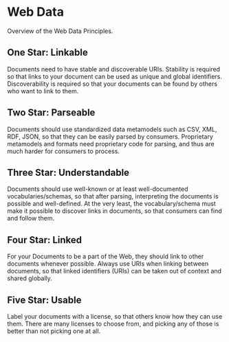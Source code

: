 # Web Data

Overview of the Web Data Principles.


## One Star: Linkable

Documents need to have stable and discoverable URIs. Stability is required so that links to your document can be used as unique and global identifiers. Discoverability is required so that your documents can be found by others who want to link to them.


## Two Star: Parseable

Documents should use standardized data metamodels such as CSV, XML, RDF, JSON, so that they can be easily parsed by consumers. Proprietary metamodels and formats need proprietary code for parsing, and thus are much harder for consumers to process.


## Three Star: Understandable

Documents should use well-known or at least well-documented vocabularies/schemas, so that after parsing, interpreting the documents is possible and well-defined. At the very least, the vocabulary/schema must make it possible to discover links in documents, so that consumers can find and follow them.


## Four Star: Linked

For your Documents to be a part of the Web, they should link to other documents whenever possible. Always use URIs when linking between documents, so that linked identifiers (URIs) can be taken out of context and shared globally.


## Five Star: Usable

Label your documents with a license, so that others know how they can use them. There are many licenses to choose from, and picking any of those is better than not picking one at all.

